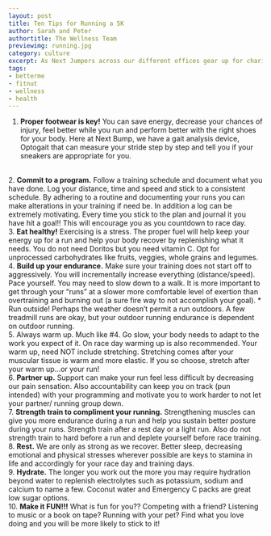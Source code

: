 ```yaml
---
layout: post
title: Ten Tips for Running a 5K
author: Sarah and Peter
authortitle: The Wellness Team
previewimg: running.jpg
category: culture
excerpt: As Next Jumpers across our different offices gear up for charity runs like the American Heart Association's Wall Street Run and Heart Walk, the Fitness Team has some tips on how to get prepared and make the most of burning those calories.
tags:
- betterme
- fitnut
- wellness
- health
---
```


1.	<b>Proper footwear is key!</b> You can save energy, decrease your chances of injury, feel better while you run and perform better with the right shoes for your body. Here at Next Bump, we have a gait analysis device, Optogait that can measure your stride step by step and tell you if your sneakers are appropriate for you.
<br>
2.	<b>Commit to a program.</b> Follow a training schedule and document what you have done. Log your distance, time and speed and stick to a consistent schedule. By adhering to a routine and documenting your runs you can make alterations in your training if need be. In addition a log can be extremely motivating. Every time you stick to the plan and journal it you have hit a goal!! This will encourage you as you countdown to race day.
<br>
3.	<b>Eat healthy!</b> Exercising is a stress. The proper fuel will help keep your energy up for a run and help your body recover by replenishing what it needs. You do not need Doritos but you need vitamin C. Opt for unprocessed carbohydrates like fruits, veggies, whole grains and legumes.
<br>
4.	<b>Build up your endurance.</b> Make sure your training does not start off to aggressively. You will incrementally increase everything (distance/speed).  Pace yourself. You may need to slow down to a walk. It is more important to get through your “runs”  at a slower more comfortable level of exertion than overtraining and burning out (a sure fire way to not accomplish your goal). * Run outside! Perhaps the weather doesn’t permit a run outdoors. A few treadmill runs are okay, but your outdoor running endurance is dependent on outdoor running.
<br>
5.	</b>Always warm up.</b> Much like #4. Go slow, your body needs to adapt to the work you expect of it. On race day warming up is also recommended. Your warm up, need NOT include stretching. Stretching comes after your muscular tissue is warm and more elastic. If you so choose, stretch after your warm up...or your run!
<br>
6.	<b>Partner up.</b> Support can make your run feel less difficult by decreasing our pain sensation. Also accountability can keep you on track (pun intended) with your programming and motivate you to work harder to not let your partner/ running group down.
<br>
7.	<b>Strength train to compliment your running.</b> Strengthening muscles can give you more endurance during a run and help you sustain better posture during your runs. Strength train after a rest day or a light run. Also do not strength train to hard before a run and deplete yourself before race training.
<br>
8.	<b>Rest.</b> We are only as strong as we recover. Better sleep, decreasing emotional and physical stresses wherever possible are keys to stamina in life and accordingly for your race day and training days.
<br>
9.	<b>Hydrate.</b> The longer you work out the more you may require hydration beyond water to replenish electrolytes such as potassium, sodium and calcium to name a few. Coconut water and Emergency C packs are great low sugar options.
<br>
10.	<b>Make it FUN!!!</b> What is fun for you?? Competing with a friend? Listening to music or a book on tape? Running with your pet? Find what you love doing and you will be more likely to stick to it!


